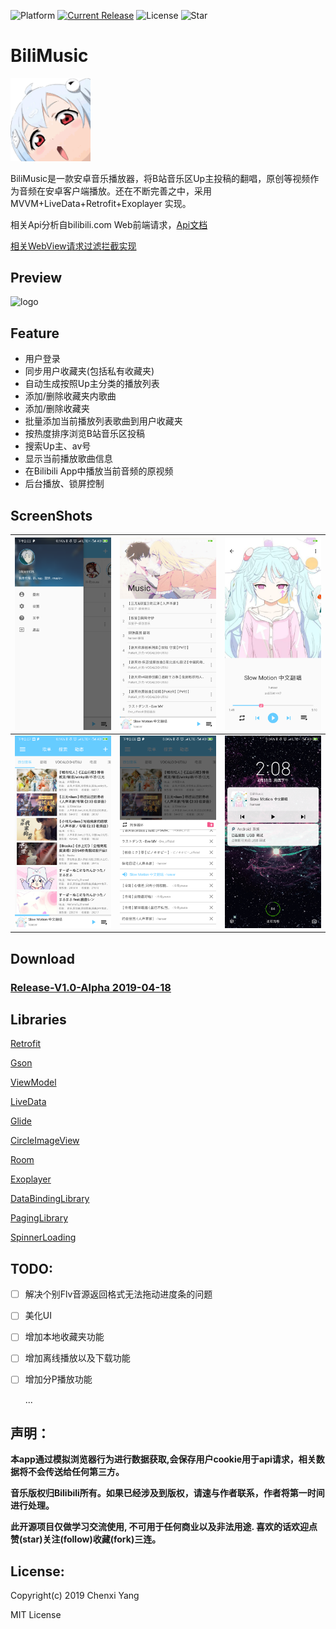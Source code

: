 ![Platform](https://img.shields.io/badge/platform-Android-green.svg?style=flat-square)
[![Current Release](https://img.shields.io/github/release/yangchenxi/BiliMusicPlayer.svg?style=flat-square)](https://github.com/yangchenxi/BiliMusicPlayer/releases)
![License](https://img.shields.io/github/license/yangchenxi/BiliMusicPlayer.svg?style=flat-square)
![Star](https://img.shields.io/github/stars/yangchenxi/BiliMusicPlayer.svg?style=social)

# BiliMusic

<img src="./art/icon.png" width="128" alt="logo">

BiliMusic是一款安卓音乐播放器，将B站音乐区Up主投稿的翻唱，原创等视频作为音频在安卓客户端播放。还在不断完善之中，采用MVVM+LiveData+Retrofit+Exoplayer 实现。

相关Api分析自bilibili.com Web前端请求，[Api文档](./Core/Api.md)

[相关WebView请求过滤拦截实现](./Core/WebView)
## Preview

<img src="./art/demoo.gif" width="256" alt="logo">

## Feature

* 用户登录
* 同步用户收藏夹(包括私有收藏夹)
* 自动生成按照Up主分类的播放列表
* 添加/删除收藏夹内歌曲
* 添加/删除收藏夹
* 批量添加当前播放列表歌曲到用户收藏夹
* 按热度排序浏览B站音乐区投稿
* 搜索Up主、av号
* 显示当前播放歌曲信息
* 在Bilibili App中播放当前音频的原视频
* 后台播放、锁屏控制

## ScreenShots

| <img src="./art/screenshot1.png" width="256" alt="logo">| <img src="./art/screenshot2.png" width="256" alt="logo">|<img src="./art/screenshot3.png" width="256" alt="logo"> |
|:-------------------------:|:-------------------------:|:-------------------------:|
|<img src="./art/screenshot4.png" width="256" alt="logo">|<img src="./art/screenshot5.png" width="256" alt="logo">|<img src="./art/screenshot6.png" width="256" alt="logo">|

## Download

### [Release-V1.0-Alpha 2019-04-18](https://github.com/yangchenxi/BiliMusicPlayer/releases/download/v1.0-alpha/BiliMusic.apk)

## Libraries

[Retrofit](https://github.com/square/retrofit)

[Gson](https://github.com/google/gson)

[ViewModel](https://developer.android.com/topic/libraries/architecture/viewmodel)

[LiveData](https://developer.android.com/topic/libraries/architecture/livedata)

[Glide](https://github.com/bumptech/glide)

[CircleImageView](https://github.com/hdodenhof/CircleImageView)

[Room](https://developer.android.com/topic/libraries/architecture/room)

[Exoplayer](https://github.com/google/ExoPlayer)

[DataBindingLibrary](https://developer.android.com/topic/libraries/data-binding)

[PagingLibrary](https://developer.android.com/topic/libraries/architecture/paging)

[SpinnerLoading](https://github.com/lusfold/SpinnerLoading)

## TODO:

- [ ] 解决个别Flv音源返回格式无法拖动进度条的问题

- [ ] 美化UI

- [ ] 增加本地收藏夹功能

- [ ] 增加离线播放以及下载功能

- [ ] 增加分P播放功能

   ...

## 声明：

**本app通过模拟浏览器行为进行数据获取,会保存用户cookie用于api请求，相关数据将不会传送给任何第三方。**

**音乐版权归Bilibili所有。如果已经涉及到版权，请速与作者联系，作者将第一时间进行处理。**

**此开源项目仅做学习交流使用, 不可用于任何商业以及非法用途. 喜欢的话欢迎点赞(star)关注(follow)收藏(fork)三连。**

## License:

Copyright(c) 2019 Chenxi Yang

MIT License


